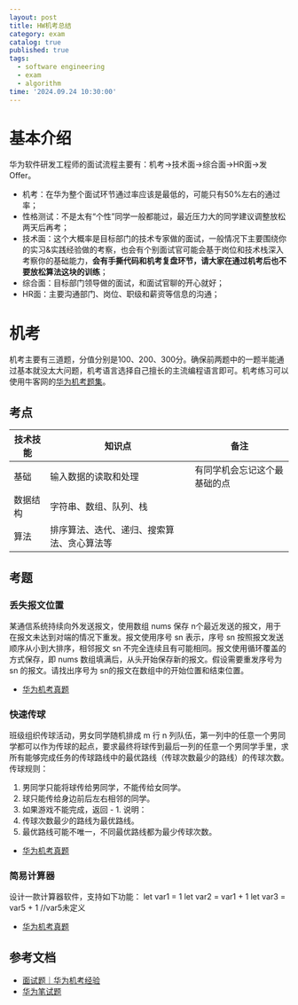 ```yaml
---
layout: post
title: HW机考总结
category: exam
catalog: true
published: true
tags:
  - software engineering
  - exam
  - algorithm
time: '2024.09.24 10:30:00'
---
```


# 基本介绍
华为软件研发工程师的面试流程主要有：机考->技术面->综合面->HR面->发Offer。
- 机考：在华为整个面试环节通过率应该是最低的，可能只有50%左右的通过率；
- 性格测试：不是太有“个性”同学一般都能过，最近压力大的同学建议调整放松两天后再考；
- 技术面：这个大概率是目标部门的技术专家做的面试，一般情况下主要围绕你的实习&实践经验做的考察，也会有个别面试官可能会基于岗位和技术栈深入考察你的基础能力，**会有手撕代码和机考复盘环节，请大家在通过机考后也不要放松算法这块的训练**；
- 综合面：目标部门领导做的面试，和面试官聊的开心就好；
- HR面：主要沟通部门、岗位、职级和薪资等信息的沟通；

# 机考
机考主要有三道题，分值分别是100、200、300分。确保前两题中的一题半能通过基本就没太大问题，机考语言选择自己擅长的主流编程语言即可。机考练习可以使用牛客网的[华为机考题集](https://www.nowcoder.com/exam/oj/ta?page=1&pageSize=50&search=&tpId=37&type=37)。

## 考点
| 技术技能 | 知识点 | 备注 |
| ---- | ---- | ---- |
| 基础 | 输入数据的读取和处理 | 有同学机会忘记这个最基础的点 |
| 数据结构 | 字符串、数组、队列、栈 |  |
| 算法| 排序算法、迭代、递归、搜索算法、贪心算法等 |  |

## 考题

### 丢失报文位置
某通信系统持续向外发送报文，使用数组 nums 保存 n个最近发送的报文，用于在报文未达到对端的情况下重发。报文使用序号 sn 表示，序号 sn 按照报文发送顺序从小到大排序，相邻报文 sn 不完全连续且有可能相同。报文使用循环覆盖的方式保存，即 nums 数组填满后，从头开始保存新的报文。假设需要重发序号为 sn 的报文。请找出序号为 sn的报文在数组中的开始位置和结束位置。

- [华为机考真题](https://developer.aliyun.com/article/1460403)

### 快速传球
班级组织传球活动，男女同学随机排成 m 行 n 列队伍，第一列中的任意一个男同学都可以作为传球的起点，要求最终将球传到最后一列的任意一个男同学手里，求所有能够完成任务的传球路线中的最优路线（传球次数最少的路线）的传球次数。传球规则：
1. 男同学只能将球传给男同学，不能传给女同学。
2. 球只能传给身边前后左右相邻的同学。
3. 如果游戏不能完成，返回 - 1.
说明：
1. 传球次数最少的路线为最优路线。
2. 最优路线可能不唯一，不同最优路线都为最少传球次数。
   
- [华为机考真题](https://developer.aliyun.com/article/1460403)
  
### 简易计算器
设计一款计算器软件，支持如下功能：
let var1 = 1
let var2 = var1 + 1
let var3 = var5 + 1 //var5未定义

- [华为机考真题](https://developer.aliyun.com/article/1460403)

## 参考文档
- [面试题｜华为机考经验](https://leetcode.cn/circle/discuss/W2DieT/)
- [华为笔试题](https://www.nowcoder.com/feed/main/detail/86367ca6813e418db3a972843979a209?sourceSSR=search)

